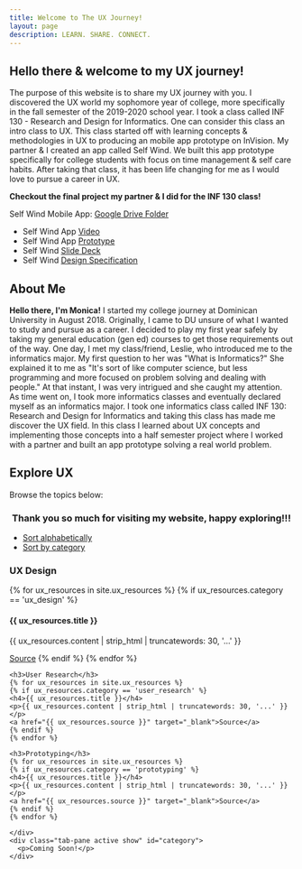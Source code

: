 ```yaml
---
title: Welcome to The UX Journey!
layout: page
description: LEARN. SHARE. CONNECT.
---
```

## **Hello there & welcome to my UX journey!**

The purpose of this website is to share my UX journey with you. I discovered the UX world my sophomore year of college, more specifically in the fall semester of the 2019-2020 school year. I took a class called INF 130 - Research and Design for Informatics. One can consider this class an intro class to UX. This class started off with learning concepts & methodologies in UX to producing an mobile app prototype on InVision. My partner & I created an app called Self Wind. We built this app prototype specifically for college students with focus on time management & self care habits. After taking that class, it has been life changing for me as I would love to pursue a career in UX.

**Checkout the final project my partner & I did for the INF 130 class!**

Self Wind Mobile App: [Google Drive Folder](https://drive.google.com/drive/folders/1KDjBvgNL-90V-HWfQKFecQ_WxXeZktib?usp=sharing)
- Self Wind App [Video](https://www.youtube.com/watch?v=DKGHDoKX1iw&t=1s)
- Self Wind App [Prototype](https://projects.invisionapp.com/prototype/ck37tw6d6003qel01e3sxl391/play)
- Self Wind [Slide Deck](https://drive.google.com/file/d/1ckfrvSx-cHvsaztGnpVGXufCcoqpmLYt/view?usp=sharing)
- Self Wind [Design Specification](https://drive.google.com/file/d/1iNyZE5q3RhSJxcDvp8n3dlMNscotHS5S/view?usp=sharing)

## **About Me**
**Hello there, I'm Monica!** I started my college journey at Dominican University in August 2018. Originally, I came to DU unsure of what I wanted to study and pursue as a career. I decided to play my first year safely by taking my general education (gen ed) courses to get those requirements out of the way. One day, I met my class/friend, Leslie, who introduced me to the informatics major. My first question to her was "What is Informatics?" She explained it to me as "It's sort of like computer science, but less programming and more focused on problem solving and dealing with people." At that instant, I was very intrigued and she caught my attention. As time went on, I took more informatics classes and eventually declared myself as an informatics major. I took one informatics class called INF 130: Research and Design for Informatics and taking this class has made me discover the UX field. In this class I learned about UX concepts and implementing those concepts into a half semester project where I worked with a partner and built an app prototype solving a real world problem.

## **Explore UX**
<p>Browse the topics below:</p>

### **<center>Thank you so much for visiting my website, happy exploring!!!</center>**

<div class="card-header card-header-danger">
  <!-- colors: "header-primary", "header-info", "header-success", "header-warning", "header-danger" -->
  <div class="nav-tabs-navigation">
    <div class="nav-tabs-wrapper">
      <ul class="nav nav-tabs" data-tabs="tabs">
        <li class="nav-item">
          <a class="nav-link" href="#alpha" data-toggle="tab">Sort alphabetically<div class="ripple-container"></div></a>
        </li>
        <li class="nav-item">
          <a class="nav-link active show" href="#category" data-toggle="tab">Sort by category<div class="ripple-container"></div></a>
        </li>
      </ul>
    </div>
  </div>
</div>
<div class="card-body ">
  <div class="tab-content text-center">
    <div class="tab-pane" id="alpha">
    <h3>UX Design</h3>
    {% for ux_resources in site.ux_resources %}
    {% if ux_resources.category == 'ux_design' %}
    <h4>{{ ux_resources.title }}</h4>
    <p>{{ ux_resources.content | strip_html | truncatewords: 30, '...' }}</p>
    <a href="{{ ux_resources.source }}" target="_blank">Source</a>
    {% endif %}
    {% endfor %}

    <h3>User Research</h3>
    {% for ux_resources in site.ux_resources %}
    {% if ux_resources.category == 'user_research' %}
    <h4>{{ ux_resources.title }}</h4>
    <p>{{ ux_resources.content | strip_html | truncatewords: 30, '...' }}</p>
    <a href="{{ ux_resources.source }}" target="_blank">Source</a>
    {% endif %}
    {% endfor %}
    
    <h3>Prototyping</h3>
    {% for ux_resources in site.ux_resources %}
    {% if ux_resources.category == 'prototyping' %}
    <h4>{{ ux_resources.title }}</h4>
    <p>{{ ux_resources.content | strip_html | truncatewords: 30, '...' }}</p>
    <a href="{{ ux_resources.source }}" target="_blank">Source</a>
    {% endif %}
    {% endfor %}

    </div>
    <div class="tab-pane active show" id="category">
      <p>Coming Soon!</p>
    </div>
  </div>
</div>
</div>

